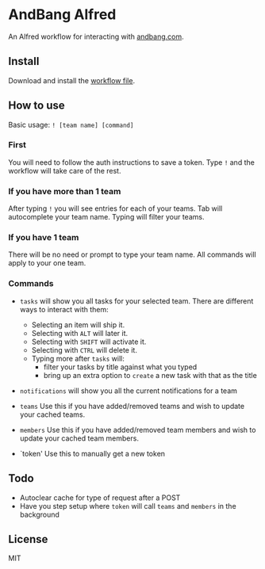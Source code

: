 # AndBang Alfred
An Alfred workflow for interacting with [andbang.com](https://andbang.com).

## Install
Download and install the [workflow file](https://github.com/lukekarrys/andbang-alfred/raw/master/dist/AndBang.alfredworkflow).

## How to use

Basic usage: `! [team name] [command]`

### First
You will need to follow the auth instructions to save a token. Type `!` and the workflow will take care of the rest.

### If you have more than 1 team
After typing `!` you will see entries for each of your teams. Tab will autocomplete your team name. Typing will filter your teams.

### If you have 1 team
There will be no need or prompt to type your team name. All commands will apply to your one team.

### Commands

- `tasks` will show you all tasks for your selected team. There are different ways to interact with them:
  - Selecting an item will ship it.
  - Selecting with `ALT` will later it.
  - Selecting with `SHIFT` will activate it.
  - Selecting with `CTRL` will delete it.
  - Typing more after `tasks` will:
    - filter your tasks by title against what you typed
    - bring up an extra option to `create` a new task with that as the title

- `notifications` will show you all the current notifications for a team

- `teams` Use this if you have added/removed teams and wish to update your cached teams.
- `members` Use this if you have added/removed team members and wish to update your cached team members.
- `token' Use this to manually get a new token

## Todo
- Autoclear cache for type of request after a POST
- Have you step setup where `token` will call `teams` and `members` in the background


## License
MIT
